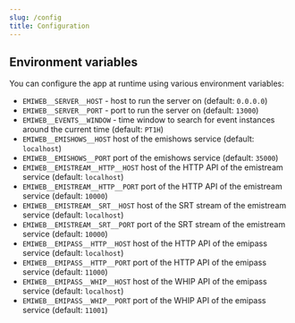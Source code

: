 ```yaml
---
slug: /config
title: Configuration
---
```


## Environment variables

You can configure the app at runtime using various environment variables:

- `EMIWEB__SERVER__HOST` -
  host to run the server on
  (default: `0.0.0.0`)
- `EMIWEB__SERVER__PORT` -
  port to run the server on
  (default: `13000`)
- `EMIWEB__EVENTS__WINDOW` -
  time window to search for event instances around the current time
  (default: `PT1H`)
- `EMIWEB__EMISHOWS__HOST`
  host of the emishows service
  (default: `localhost`)
- `EMIWEB__EMISHOWS__PORT`
  port of the emishows service
  (default: `35000`)
- `EMIWEB__EMISTREAM__HTTP__HOST`
  host of the HTTP API of the emistream service
  (default: `localhost`)
- `EMIWEB__EMISTREAM__HTTP__PORT`
  port of the HTTP API of the emistream service
  (default: `10000`)
- `EMIWEB__EMISTREAM__SRT__HOST`
  host of the SRT stream of the emistream service
  (default: `localhost`)
- `EMIWEB__EMISTREAM__SRT__PORT`
  port of the SRT stream of the emistream service
  (default: `10000`)
- `EMIWEB__EMIPASS__HTTP__HOST`
  host of the HTTP API of the emipass service
  (default: `localhost`)
- `EMIWEB__EMIPASS__HTTP__PORT`
  port of the HTTP API of the emipass service
  (default: `11000`)
- `EMIWEB__EMIPASS__WHIP__HOST`
  host of the WHIP API of the emipass service
  (default: `localhost`)
- `EMIWEB__EMIPASS__WHIP__PORT`
  port of the WHIP API of the emipass service
  (default: `11001`)
